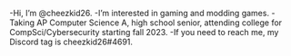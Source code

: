 -Hi, I’m @cheezkid26.
-I’m interested in gaming and modding games.
-Taking AP Computer Science A, high school senior, attending college for CompSci/Cybersecurity starting fall 2023.
-If you need to reach me, my Discord tag is cheezkid26#4691.

